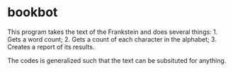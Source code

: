 # bookbot
This program takes the text of the Frankstein and does several things:
    1. Gets a word count;
    2. Gets a count of each character in the alphabet;
    3. Creates a report of its results.

The codes is generalized such that the text can be subsituted for anything.  